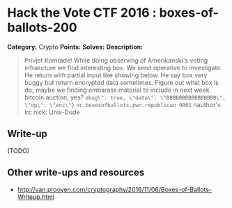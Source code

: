 # Hack the Vote CTF 2016 : boxes-of-ballots-200

**Category:** Crypto
**Points:**
**Solves:**
**Description:**

> Privjet Komrade! While doing observing of Amerikanski's voting infrascture we find interesting box. We send operative to investigate. He return with partial input like showing below. He say box very buggy but return encrypted data sometimes. Figure out what box is do; maybe we finding embarass material to include in next week bitcoin auction, yes? `ebug\": true, \"data\": \"BBBBBBBBBBBBBBBB\", \"op\": \"enc\"}` `nc boxesofballots.pwn.republican 9001` nauthor's irc nick: Unix-Dude

## Write-up

(TODO)

## Other write-ups and resources

* http://van.prooyen.com/cryptography/2016/11/06/Boxes-of-Ballots-Writeup.html
